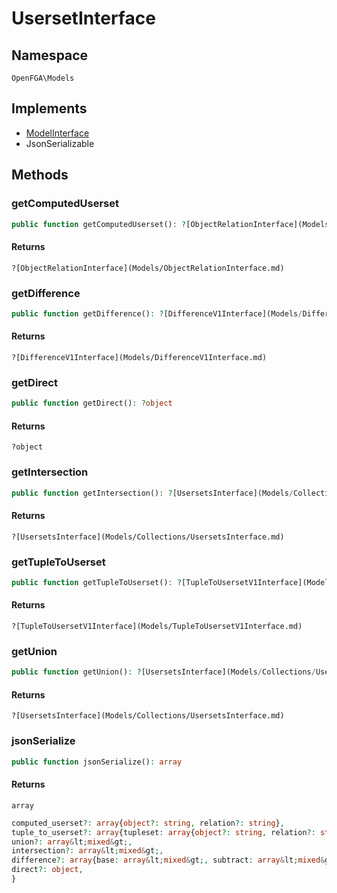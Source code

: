 # UsersetInterface


## Namespace
`OpenFGA\Models`

## Implements
* [ModelInterface](Models/ModelInterface.md)
* JsonSerializable



## Methods
### getComputedUserset


```php
public function getComputedUserset(): ?[ObjectRelationInterface](Models/ObjectRelationInterface.md)
```



#### Returns
`?[ObjectRelationInterface](Models/ObjectRelationInterface.md)`

### getDifference


```php
public function getDifference(): ?[DifferenceV1Interface](Models/DifferenceV1Interface.md)
```



#### Returns
`?[DifferenceV1Interface](Models/DifferenceV1Interface.md)`

### getDirect


```php
public function getDirect(): ?object
```



#### Returns
`?object`

### getIntersection


```php
public function getIntersection(): ?[UsersetsInterface](Models/Collections/UsersetsInterface.md)
```



#### Returns
`?[UsersetsInterface](Models/Collections/UsersetsInterface.md)`

### getTupleToUserset


```php
public function getTupleToUserset(): ?[TupleToUsersetV1Interface](Models/TupleToUsersetV1Interface.md)
```



#### Returns
`?[TupleToUsersetV1Interface](Models/TupleToUsersetV1Interface.md)`

### getUnion


```php
public function getUnion(): ?[UsersetsInterface](Models/Collections/UsersetsInterface.md)
```



#### Returns
`?[UsersetsInterface](Models/Collections/UsersetsInterface.md)`

### jsonSerialize


```php
public function jsonSerialize(): array
```



#### Returns
`array`
```php
computed_userset?: array{object?: string, relation?: string},
tuple_to_userset?: array{tupleset: array{object?: string, relation?: string}, computed_userset: array{object?: string, relation?: string}},
union?: array&lt;mixed&gt;,
intersection?: array&lt;mixed&gt;,
difference?: array{base: array&lt;mixed&gt;, subtract: array&lt;mixed&gt;},
direct?: object,
}
```

